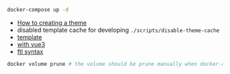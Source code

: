 ```bash
docker-compose up -d
```

* [How to creating a theme](https://www.keycloak.org/docs/latest/server_development/#creating-a-theme)
* disabled template cache for developing `./scripts/disable-theme-cache`
* [template](https://github.com/lukin/keywind)
* [with vue3](https://github.com/wrsouza/keycloak-theme-vuejs)
* [ftl syntax](https://freemarker.apache.org/docs/index.html)

```bash
docker volume prune # the volume should be prune manually when docker-compose up/down again
```

